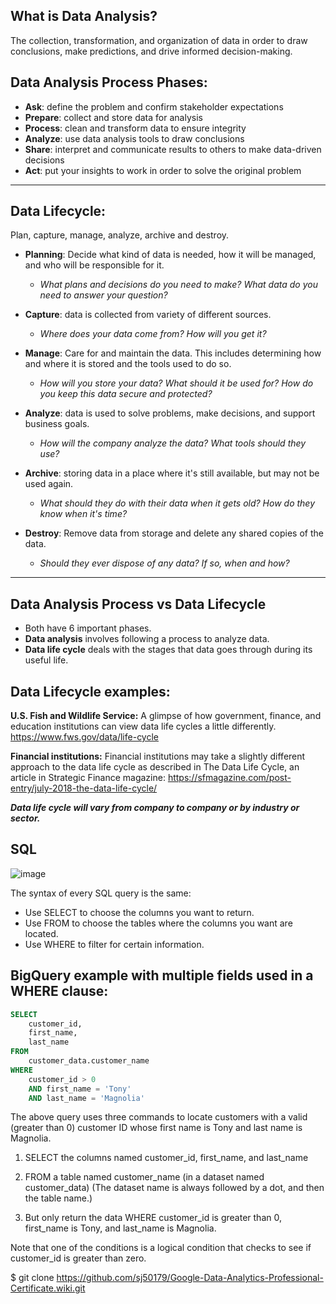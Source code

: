 ## What is Data Analysis?
The collection, transformation, and organization of data in order to draw conclusions, make predictions, and drive informed decision-making.


## Data Analysis Process Phases: 
- **Ask**: define the problem and confirm stakeholder expectations
- **Prepare**: collect and store data for analysis
- **Process**: clean and transform data to ensure integrity
- **Analyze**: use data analysis tools to draw conclusions
- **Share**: interpret and communicate results to others to make data-driven decisions
- **Act**: put your insights to work in order to solve the original problem
---

## Data Lifecycle:
Plan, capture, manage, analyze, archive and destroy. 

- **Planning**: Decide what kind of data is needed, how it will be managed, and who will be responsible for it. 
    - _What plans and decisions do you need to make? What data do you need to answer your question?_

- **Capture**: data is collected from variety of different sources. 
    - _Where does your data come from? How will you get it?_

- **Manage**: Care for and maintain the data. This includes determining how and where it is stored and the tools used to do so.
    - _How will you store your data? What should it be used for? How do you keep this data secure and protected?_

- **Analyze**: data is used to solve problems, make decisions, and support business goals.
    - _How will the company analyze the data? What tools should they use?_

- **Archive**: storing data in a place where it's still available, but may not be used again.
    - _What should they do with their data when it gets old? How do they know when it's time?_

- **Destroy**: Remove data from storage and delete any shared copies of the data.
    - _Should they ever dispose of any data? If so, when and how?_ 
---

## Data Analysis Process vs Data Lifecycle
- Both have 6 important phases.
- **Data analysis** involves following a process to analyze data.
- **Data life cycle** deals with the stages that data goes through during its useful life.

## Data Lifecycle examples:
**U.S. Fish and Wildlife Service:**
A glimpse of how government, finance, and education institutions can view data life cycles a little differently.
https://www.fws.gov/data/life-cycle

**Financial institutions:**
Financial institutions may take a slightly different approach to the data life cycle as described in The Data Life Cycle, an article in Strategic Finance magazine: https://sfmagazine.com/post-entry/july-2018-the-data-life-cycle/

***Data life cycle will vary from company to company or by industry or sector.***

## SQL
![image](https://user-images.githubusercontent.com/63278449/155258123-2a839238-a717-411e-b951-abdf6b66d01c.png)

The syntax of every SQL query is the same: 

- Use SELECT to choose the columns you want to return.
- Use FROM to choose the tables where the columns you want are located.
- Use WHERE to filter for certain information.

## BigQuery example with multiple fields used in a WHERE clause:

```SQL
SELECT 
    customer_id,
    first_name,
    last_name
FROM
    customer_data.customer_name
WHERE
    customer_id > 0
    AND first_name = 'Tony'
    AND last_name = 'Magnolia'
```

The above query uses three commands to locate customers with a valid (greater than 0) customer ID whose first name is Tony and last name is Magnolia.

1. SELECT the columns named customer_id, first_name, and last_name

2. FROM a table named customer_name (in a dataset named customer_data)
(The dataset name is always followed by a dot, and then the table name.)

3. But only return the data WHERE customer_id is greater than 0, first_name is Tony, and last_name is Magnolia.

Note that one of the conditions is a logical condition that checks to see if customer_id is greater than zero.

$ git clone https://github.com/sj50179/Google-Data-Analytics-Professional-Certificate.wiki.git
